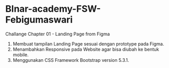 # BInar-academy-FSW-Febigumaswari

Challange Chapter 01 - Landing Page from Figma

1. Membuat tampilan Landing Page sesuai dengan prototype pada Figma.
2. Menambahkan Responsive pada Website agar bisa diubah ke bentuk mobile.
3. Menggunakan CSS Framework Bootstrap version 5.3.1.
